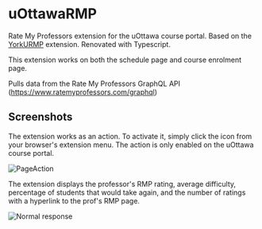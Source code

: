 # uOttawaRMP
Rate My Professors extension for the uOttawa course portal. Based on the [YorkURMP](https://github.com/mahfoozm/YorkURMP) extension. Renovated with Typescript.

This extension works on both the schedule page and course enrolment page.

Pulls data from the Rate My Professors GraphQL API (https://www.ratemyprofessors.com/graphql)
## Screenshots

The extension works as an action. To activate it, simply click the icon from your browser's extension menu. The action is only enabled on the uOttawa course portal.

![PageAction](https://i.imgur.com/QzPqYxZ.png)

The extension displays the professor's RMP rating, average difficulty, percentage of students that would take again, and the number of ratings with a hyperlink to the prof's RMP page.

![Normal response](https://i.imgur.com/TplbWX7.png)
